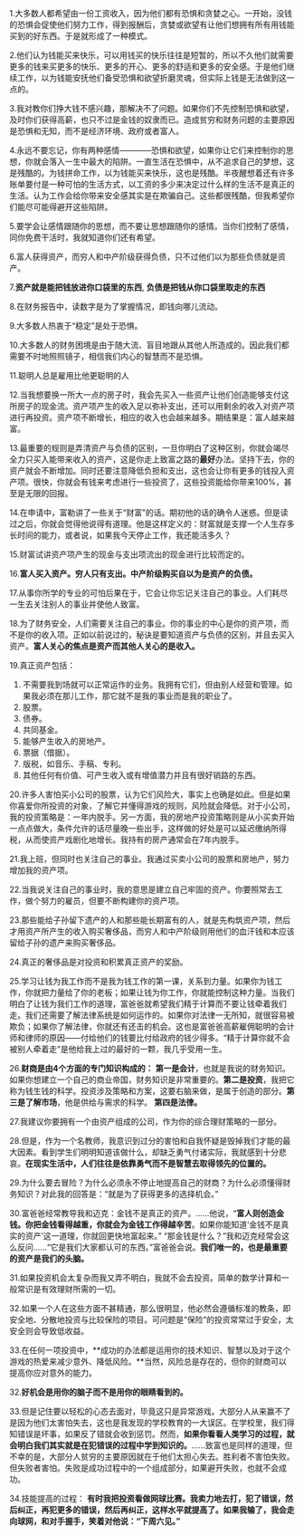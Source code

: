 
1.大多数人都希望由一份工资收入，因为他们都有恐惧和贪婪之心。一开始，没钱的恐惧会促使他们努力工作，得到报酬后，贪婪或欲望有让他们想拥有所有用钱能买到的好东西。于是就形成了一种模式。  

2.他们认为钱能买来快乐，可以用钱买的快乐往往是短暂的，所以不久他们就需要更多的钱来买更多的快乐、更多的开心、更多的舒适和更多的安全感。于是他们继续工作，以为钱能安抚他们备受恐惧和欲望折磨灵魂，但实际上钱是无法做到这一点的。

3.我对教你们挣大钱不感兴趣，那解决不了问题。如果你们不先控制恐惧和欲望，及时你们获得高薪，也只不过是金钱的奴隶而已。造成贫穷和财务问题的主要原因是恐惧和无知，而不是经济环境、政府或者富人。

4.永远不要忘记，你有两种感情————恐惧和欲望，如果你让它们来控制你的思想，你就会落入一生中最大的陷阱。一直生活在恐惧中，从不追求自己的梦想，这是残酷的。为钱拼命工作，以为钱能买来快乐，这也是残酷。半夜醒想着还有许多账单要付是一种可怕的生活方式，以工资的多少来决定过什么样的生活不是真正的生活。认为工作会给你带来安全感其实是在欺骗自己。这些都很残酷，但我希望你们能尽可能得避开这些陷阱。

5.要学会让感情跟随你的思想，而不要让思想跟随你的感情。当你们控制了感情，同你免费干活时，我就知道你们还有希望。

6.富人获得资产，而穷人和中产阶级获得负债，只不过他们以为那些负债就是资产。

7.**资产就是能把钱放进你口袋里的东西**, **负债是把钱从你口袋里取走的东西**

8.在财务报告中，读数字是为了掌握情况，即钱向哪儿流动。

9.大多数人热衷于“稳定”是处于恐惧。

10.大多数人的财务困境是由于随大流、盲目地跟从其他人所造成的。因此我们都需要不时地照照镜子，相信我们内心的智慧而不是恐惧。

11.聪明人总是雇用比他更聪明的人

12.当我想要换一所大一点的房子时，我会先买入一些资产让他们创造能够支付这所房子的现金流。资产项产生的收入足以弥补支出，还可以用剩余的收入对资产项进行再投资。资产项不断增长，相应的收入也会越来越多。期结果是：富人越来越富。

13.最重要的规则是弄清资产与负债的区别，一旦你明白了这种区别，你就会竭尽全力只买入能带来收入的资产，这是你走上致富之路的**最好**办法。坚持下去，你的资产就会不断增加。同时还要注意降低负担和支出，这也会让你有更多的钱投入资产项。很快，你就会有钱来考虑进行一些投资了，这些投资能给你带来100%，甚至是无限的回报。

14.在申请中，富勒讲了一些关于“财富”的话。期初他的话的确令人迷惑。但是读过之后，你就会觉得他说得有道理。他是这样定义的：财富就是支撑一个人生存多长时间的能力，或者说，如果我今天停止工作，我还能活多久？

15.财富试讲资产项产生的现金与支出项流出的现金进行比较而定的。

16.**富人买入资产。穷人只有支出。中产阶级购买自以为是资产的负债。**

17.从事你所学的专业的可怕后果在于，它会让你忘记关注自己的事业。人们耗尽一生去关注别人的事业并使他人致富。

18.为了财务安全，人们需要关注自己的事业。你的事业的中心是你的资产项，而不是你的收入项。正如以前说过的，秘诀是要知道资产与负债的区别，并且去买入资产。**富人关心的焦点是资产而其他人关心的是收入。**

19.真正资产包括：  
1. 不需要我到场就可以正常运作的业务。我拥有它们，但由别人经营和管理。如果我必须在那儿工作，那它就不是我的事业而是我的职业了。
2. 股票。
3. 债券。
4. 共同基金。
5. 能够产生收入的房地产。
6. 票据（借据）。
7. 版税，如音乐、手稿、专利。
8. 其他任何有价值、可产生收入或有增值潜力并且有很好销路的东西。

20.许多人害怕买小公司的股票，认为它们风险大，事实上也确是如此。但是如果你喜爱你所投资的对象，了解它并懂得游戏的规则，风险就会降低。对于小公司，我的投资策略是：一年内脱手。另一方面，我的房地产投资策略则是从小买卖开始一点点做大，条件允许的话尽量晚一些出手，这样做的好处是可以延迟缴纳所得税，从而使资产戏剧化地增长。我持有的房产通常会在7年内脱手。

21.我上班，但同时也关注自己的事业。我通过买卖小公司的股票和房地产，努力增加我的资产项。

22.当我说关注自己的事业时，我的意思是建立自己牢固的资产。你要照常去工作，做个努力的雇员，但要不断构建你的资产项。

23.那些能给子孙留下遗产的人和那些能长期富有的人，就是先构筑资产项，然后才用资产所产生的收入购买奢侈品，而穷人和中产阶级则用他们的血汗钱和本应该留给子孙的遗产来购买奢侈品。

24.真正的奢侈品是对投资和积累真正资产的奖励。

25.学习让钱为我工作而不是我为钱工作的第一课，关系到力量。如果你为钱工作，你就把力量给了你的老板；如果让钱为你工作，你就能控制这种力量。当我们明白了让钱为我们工作的道理，富爸爸就希望我们精于计算而不要让钱牵着我们走。我们还需要了解法律系统是如何运作的。如果你对法律一无所知，就很容易被欺负；如果你了解法律，你就还有还击的机会。这也是富爸爸高薪雇佣聪明的会计师和律师的原因——付给他们的钱要比付给政府的钱少得多。“精于计算你就不会被别人牵着走”是他给我上过的最好的一颗，我几乎受用一生。

26.**财商是由4个方面的专门知识构成的：** **第一是会计**，也就是我说的财务知识。如果你想建立一个自己的商业帝国，财务知识是非常重要的。**第二是投资**，我把它称为钱生钱的科学。投资涉及策略和方案，这要右脑来做，是属于创造的部分。**第三是了解市场**，他是供给与需求的科学。 **第四是法律。**

27.我建议你要拥有一个由资产组成的公司，作为你的综合理财策略的一部分。

28.但是，作为一个名教师，我意识到过分的害怕和自我怀疑是毁掉我们才能的最大因素。看到学生们明明知道该做什么，却缺乏勇气付诸实际，我就感到十分悲哀。**在现实生活中，人们往往是依靠勇气而不是智慧去取得领先的位置的。**

29.为什么要去冒险？为什么必须永不停止地提高自己的财商？为什么必须懂得财务知识？对此我的回答是：“就是为了获得更多的选择机会。”

30.富爸爸经常教导我和迈克：金钱不是真正的资产。......他说，“**富人则创造金钱。你把金钱看得越重，你就会为金钱工作得越辛苦**。如果你能知道‘金钱不是真实的资产’这一道理，你就回更快地富起来。” “那金钱是什么？”我和迈克经常会这么反问......“它是我们大家都认可的东西。”富爸爸会说。**我们唯一的，也是最重要的资产是我们的头脑。**

31.如果投资机会太复杂而我又弄不明白，我就不会去投资。简单的数学计算和一般常识是有效理财所需的一切。

32.如果一个人在这些方面不甚精通，那么很明显，他必然会遵循标准的教条，即安全地、分散地投资与比较保险的项目。可问题是“保险”的投资常常过于安全，太安全则会导致低收益。

33.在任何一项投资中，**成功的办法都是运用你的技术知识、智慧以及对于这个游戏的热爱来减少意外、降低风险。**当然，风险总是存在的，但你的财商可以提高你应对意外的能力。

32.**好机会是用你的脑子而不是用你的眼睛看到的。**

33.但是记住要以轻松的心态去面对，毕竟这只是异常游戏。大部分人从来赢不了是因为他们太害怕失去，这也是我发现的学校教育的一大误区。在学校里，我们得知错误是坏事，如果反了错就会收到惩罚。然而，**如果你看看人类学习的过程，就会明白我们其实就是在犯错误的过程中学到知识的。**......致富也是同样的道理，但不幸的是，大部分人贫穷的主要原因就在于他们太担心失去。胜利者不害怕失败。但失败者害怕。失败是成功过程中的一个组成部分，如果避开失败，也就不会成功。

34.技能提高的过程： **有时我把投资看做网球比赛。我卖力地去打，犯了错误，然后纠正，再犯更多的错误，然后再纠正，这样水平就提高了。如果我输了，我会走向球网，和对手握手，笑着对他说：“下周六见。”**




























